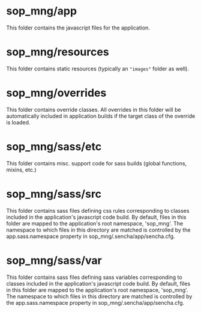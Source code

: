 # sop_mng/app

This folder contains the javascript files for the application.

# sop_mng/resources

This folder contains static resources (typically an `"images"` folder as well).

# sop_mng/overrides

This folder contains override classes. All overrides in this folder will be 
automatically included in application builds if the target class of the override
is loaded.

# sop_mng/sass/etc

This folder contains misc. support code for sass builds (global functions, 
mixins, etc.)

# sop_mng/sass/src

This folder contains sass files defining css rules corresponding to classes
included in the application's javascript code build.  By default, files in this 
folder are mapped to the application's root namespace, 'sop_mng'. The
namespace to which files in this directory are matched is controlled by the
app.sass.namespace property in sop_mng/.sencha/app/sencha.cfg. 

# sop_mng/sass/var

This folder contains sass files defining sass variables corresponding to classes
included in the application's javascript code build.  By default, files in this 
folder are mapped to the application's root namespace, 'sop_mng'. The
namespace to which files in this directory are matched is controlled by the
app.sass.namespace property in sop_mng/.sencha/app/sencha.cfg. 
